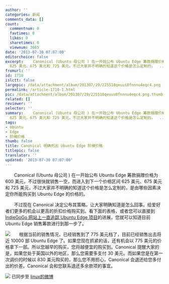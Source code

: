 ```yaml
---
author: ''
categories: 新闻
comments_data: []
count:
  commentnum: 0
  favtimes: 0
  likes: 0
  sharetimes: 0
  viewnum: 3665
date: '2013-07-30 07:07:00'
editorchoice: false
excerpt: 　　Canonical (Ubuntu 母公司 ) 在一开始公布 Ubuntu Edge 筹款捐赠价格为 600 美元，不过很快就销售一空，而进入到下一个价格区间
  625 美元、675 美元和 725 美元，不过大家并不明确的知道这个价格是怎么定制的，  ...
fromurl: ''
id: 1710
islctt: false
largepic: /data/attachment/album/201307/29/225518qeuus8fnnnu4eqc4.png
permalink: /article-1710-1.html
pic: /data/attachment/album/201307/29/225518qeuus8fnnnu4eqc4.png.thumb.jpg
related: []
reviewer: ''
selector: ''
summary: 　　Canonical (Ubuntu 母公司 ) 在一开始公布 Ubuntu Edge 筹款捐赠价格为 600 美元，不过很快就销售一空，而进入到下一个价格区间
  625 美元、675 美元和 725 美元，不过大家并不明确的知道这个价格是怎么定制的，  ...
tags:
- Ubuntu
- Edge
- 阶梯价格
thumb: false
title: Canonical 明确列出 Ubuntu Edge 阶梯价格
titlepic: false
translator: ''
updated: '2013-07-30 07:07:00'
---
```


　　Canonical (Ubuntu 母公司 ) 在一开始公布 Ubuntu Edge 筹款捐赠价格为 600 美元，不过很快就销售一空，而进入到下一个价格区间 625 美元、675 美元和 725 美元，不过大家并不明确的知道这个价格是怎么定制的，是由哪些因素决定你所能购买到 Ubuntu Edge 的价格的。


　　不过现在 Canonical 决定公布其策略，让大家明确知道是怎么回事。给爱好者们更多的机会以更高的折扣价格购买到。看下面的表格，或者您可以直接到 [IndieGoGo 网站上一直追踪 Ubuntu Edge 项目](http://www.indiegogo.com/projects/ubuntu-edge?c=activity)的进展，您就可以知道目前 Ubuntu Edge 销售筹款进行到那一步了。


![](/data/attachment/album/201307/29/225518qeuus8fnnnu4eqc4.png)　　根据当前的销售情况，已经销售到了 775 美元档了，目前已经销售出去将近 10000 部 Ubuntu Edge 了。如果您现在抓紧的话，还有机会以 775 美元的价格拿下一部。所以您越早的购买，您将越便宜的购买到。Canonical 提醒大家的是，如果您处于英国以外的地区，那么您需要多支付 30 美元。而如果您是在第一次调价的时候以 830 美元购买的，那么您不用担心，Canonical 会退还给您多付出的价差。Canonical 会和您联系退还多余款项的事宜。


![](https://img.linux.net.cn/xwb/images/bgimg/icon_logo.png) 已同步至 [linux的微博](http://weibo.com/1772191555/A2nbo6yQp)